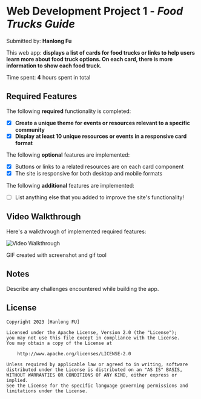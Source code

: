 # Web Development Project 1 - *Food Trucks Guide*

Submitted by: **Hanlong Fu**

This web app: **displays a list of cards for food trucks or links to help users learn more about food truck options. On each card, there is more information to show each food truck.**

Time spent: **4** hours spent in total

## Required Features

The following **required** functionality is completed:

- [x] **Create a unique theme for events or resources relevant to a specific community**
- [x] **Display at least 10 unique resources or events in a responsive card format**

The following **optional** features are implemented:

- [x] Buttons or links to a related resources are on each card component
- [x] The site is responsive for both desktop and mobile formats

The following **additional** features are implemented:

* [ ] List anything else that you added to improve the site's functionality!

## Video Walkthrough

Here's a walkthrough of implemented required features:


<img src='https://i.imgur.com/5ATSPXe.gif' title='Video Walkthrough' width='' alt='Video Walkthrough' />

<!-- Replace this with whatever GIF tool you used! -->
GIF created with screenshot and gif tool
<!-- Recommended tools:
[Kap](https://getkap.co/) for macOS
[ScreenToGif](https://www.screentogif.com/) for Windows
[peek](https://github.com/phw/peek) for Linux. -->

## Notes

Describe any challenges encountered while building the app.

## License

    Copyright 2023 [Hanlong FU]

    Licensed under the Apache License, Version 2.0 (the "License");
    you may not use this file except in compliance with the License.
    You may obtain a copy of the License at

        http://www.apache.org/licenses/LICENSE-2.0

    Unless required by applicable law or agreed to in writing, software
    distributed under the License is distributed on an "AS IS" BASIS,
    WITHOUT WARRANTIES OR CONDITIONS OF ANY KIND, either express or implied.
    See the License for the specific language governing permissions and
    limitations under the License.